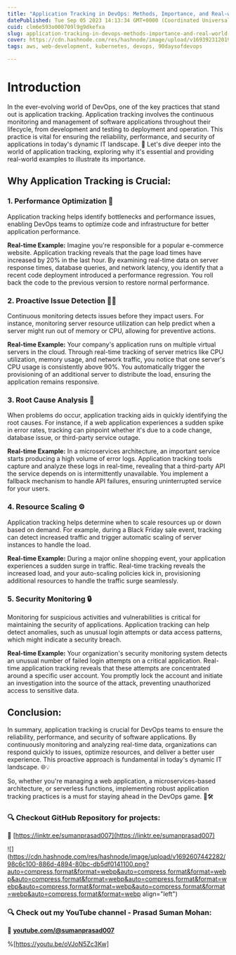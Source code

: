 ```yaml
---
title: "Application Tracking in DevOps: Methods, Importance, and Real-world Examples"
datePublished: Tue Sep 05 2023 14:13:34 GMT+0000 (Coordinated Universal Time)
cuid: clm6e593o000709l9g9dkefxa
slug: application-tracking-in-devops-methods-importance-and-real-world-examples
cover: https://cdn.hashnode.com/res/hashnode/image/upload/v1693923120196/17435f4e-ef8d-4748-99e2-45208c19cbf4.png
tags: aws, web-development, kubernetes, devops, 90daysofdevops

---
```


# **Introduction**

In the ever-evolving world of DevOps, one of the key practices that stand out is application tracking. Application tracking involves the continuous monitoring and management of software applications throughout their lifecycle, from development and testing to deployment and operation. This practice is vital for ensuring the reliability, performance, and security of applications in today's dynamic IT landscape. 🚀 Let's dive deeper into the world of application tracking, exploring why it's essential and providing real-world examples to illustrate its importance.

## **Why Application Tracking is Crucial:**

### **1\. Performance Optimization 🚀**

Application tracking helps identify bottlenecks and performance issues, enabling DevOps teams to optimize code and infrastructure for better application performance.

**Real-time Example:** Imagine you're responsible for a popular e-commerce website. Application tracking reveals that the page load times have increased by 20% in the last hour. By examining real-time data on server response times, database queries, and network latency, you identify that a recent code deployment introduced a performance regression. You roll back the code to the previous version to restore normal performance.

### **2\. Proactive Issue Detection 🕵️‍♂️**

Continuous monitoring detects issues before they impact users. For instance, monitoring server resource utilization can help predict when a server might run out of memory or CPU, allowing for preventive actions.

**Real-time Example:** Your company's application runs on multiple virtual servers in the cloud. Through real-time tracking of server metrics like CPU utilization, memory usage, and network traffic, you notice that one server's CPU usage is consistently above 90%. You automatically trigger the provisioning of an additional server to distribute the load, ensuring the application remains responsive.

### **3\. Root Cause Analysis 🧐**

When problems do occur, application tracking aids in quickly identifying the root causes. For instance, if a web application experiences a sudden spike in error rates, tracking can pinpoint whether it's due to a code change, database issue, or third-party service outage.

**Real-time Example:** In a microservices architecture, an important service starts producing a high volume of error logs. Application tracking tools capture and analyze these logs in real-time, revealing that a third-party API the service depends on is intermittently unavailable. You implement a fallback mechanism to handle API failures, ensuring uninterrupted service for your users.

### **4\. Resource Scaling ⚙️**

Application tracking helps determine when to scale resources up or down based on demand. For example, during a Black Friday sale event, tracking can detect increased traffic and trigger automatic scaling of server instances to handle the load.

**Real-time Example:** During a major online shopping event, your application experiences a sudden surge in traffic. Real-time tracking reveals the increased load, and your auto-scaling policies kick in, provisioning additional resources to handle the traffic surge seamlessly.

### **5\. Security Monitoring 🔒**

Monitoring for suspicious activities and vulnerabilities is critical for maintaining the security of applications. Application tracking can help detect anomalies, such as unusual login attempts or data access patterns, which might indicate a security breach.

**Real-time Example:** Your organization's security monitoring system detects an unusual number of failed login attempts on a critical application. Real-time application tracking reveals that these attempts are concentrated around a specific user account. You promptly lock the account and initiate an investigation into the source of the attack, preventing unauthorized access to sensitive data.

## Conclusion:

In summary, application tracking is crucial for DevOps teams to ensure the reliability, performance, and security of software applications. By continuously monitoring and analyzing real-time data, organizations can respond quickly to issues, optimize resources, and deliver a better user experience. This proactive approach is fundamental in today's dynamic IT landscape. 🌐💡

So, whether you're managing a web application, a microservices-based architecture, or serverless functions, implementing robust application tracking practices is a must for staying ahead in the DevOps game. 🎯🛠️

### **🔍 Checkout GitHub Repository for projects:**

**🔗** [https://linktr.ee/sumanprasad007](https://linktr.ee/sumanprasad007)

![](https://cdn.hashnode.com/res/hashnode/image/upload/v1692607442282/98c6c100-886d-4894-80bc-db5df0141100.png?auto=compress,format&format=webp&auto=compress,format&format=webp&auto=compress,format&format=webp&auto=compress,format&format=webp&auto=compress,format&format=webp&auto=compress,format&format=webp&auto=compress,format&format=webp align="left")

### **🔍 Check out my YouTube channel - Prasad Suman Mohan:**

🔗 [**youtube.com/@sumanprasad007**](http://youtube.com/@sumanprasad007)

%[https://youtu.be/oVJoN5Zc3Kw]